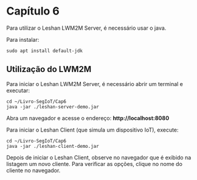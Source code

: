 # Capítulo 6

Para utilizar o Leshan LWM2M Server, é necessário usar o java.

Para instalar:

```
sudo apt install default-jdk
```

## Utilização do LWM2M
Para iniciar o Leshan LWM2M Server, é necessário abrir um terminal e executar:

```
cd ~/Livro-SegIoT/Cap6
java -jar ./leshan-server-demo.jar
```

Abra um navegador e acesse o endereço: **http://localhost:8080**

Para iniciar o Leshan Client (que simula um dispositivo IoT), execute:
```
cd ~/Livro-SegIoT/Cap6
java -jar ./leshan-client-demo.jar
```

Depois de iniciar o Leshan Client, observe no navegador que é exibido na listagem um novo cliente. Para verificar as opções, clique no nome do cliente no navegador.
